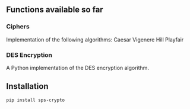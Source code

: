 ## Functions available so far

### Ciphers
Implementation of the following algorithms:
Caesar
Vigenere
Hill
Playfair

### DES Encryption
A Python implementation of the DES encryption algorithm.

## Installation

```bash
pip install sps-crypto

